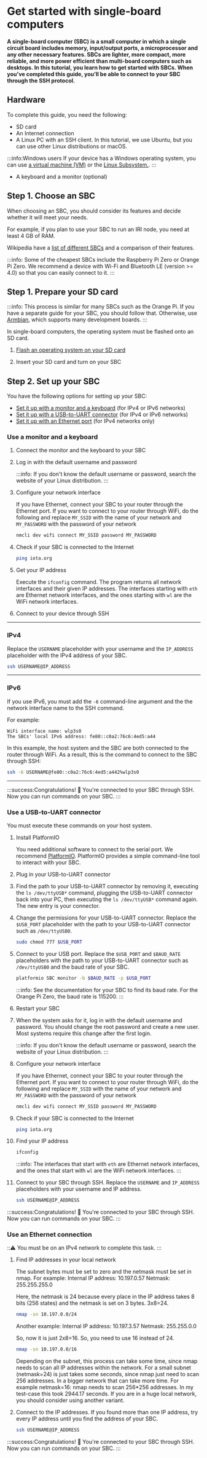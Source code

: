 # Get started with single-board computers

**A single-board computer (SBC) is a small computer in which a single circuit board includes memory, input/output ports, a microprocessor and any other necessary features. SBCs are lighter, more compact, more reliable, and more power efficient than multi-board computers such as desktops. In this tutorial, you learn how to get started with SBCs. When you've completed this guide, you'll be able to connect to your SBC through the SSH protocol.**

## Hardware

To complete this guide, you need the following:

- SD card
- An Internet connection
- A Linux PC with an SSH client. In this tutorial, we use Ubuntu, but you can use other Linux distributions or macOS.

:::info:Windows users
If your device has a Windows operating system, you can use [a virtual machine (VM)](root://general/0.1/how-to-guides/set-up-virtual-machine.md) or the [Linux Subsystem.](https://docs.microsoft.com/en-us/windows/wsl/install-win10).
:::

- A keyboard and a monitor (optional)

## Step 1. Choose an SBC

When choosing an SBC, you should consider its features and decide whether it will meet your needs.

For example, if you plan to use your SBC to run an IRI node, you need at least 4 GB of RAM.

Wikipedia have a [list of different SBCs](https://en.wikipedia.org/wiki/Comparison_of_single-board_computers) and a comparison of their features. 

:::info:
Some of the cheapest SBCs include the Raspberry Pi Zero or Orange Pi Zero. 
We recommend a device with Wi-Fi and Bluetooth LE (version >= 4.0) so that you can easily connect to it.
:::

## Step 1. Prepare your SD card

:::info:
This process is similar for many SBCs such as the Orange Pi. 
If you have a separate guide for your SBC, you should follow that. Otherwise, use [Armbian](https://www.armbian.com/download/), which supports many development boards.
:::

In single-board computers, the operating system must be flashed onto an SD card.

1. [Flash an operating system on your SD card](https://www.raspberrypi.org/documentation/installation/installing-images/)

2. Insert your SD card and turn on your SBC

## Step 2. Set up your SBC

You have the following options for setting up your SBC:

- [Set it up with a monitor and a keyboard](#use-a-display-and-keyboard) (for IPv4 or IPv6 networks)
- [Set it up with a USB-to-UART connector](#set-up-your-device-through-a-usb-to-uart-adapter) (for IPv4 or IPv6 networks)
- [Set it up with an Ethernet port](#set-up-ethernet-devices) (for IPv4 networks only)

### Use a monitor and a keyboard

1. Connect the monitor and the keyboard to your SBC

2. Log in with the default username and password

    :::info:
    If you don't know the default username or password, search the website of your Linux distribution.
    :::

3. Configure your network interface

    If you have Ethernet, connect your SBC to your router through the Ethernet port. 
    If you want to connect to your router through WiFi, do the following and replace `MY_SSID` with the name of your network and `MY_PASSWORD` with the password of your network
    
    ```bash
    nmcli dev wifi connect MY_SSID password MY_PASSWORD
    ```
    
4. Check if your SBC is connected to the Internet
    
    ```bash
    ping iota.org
    ```

5. Get your IP address

    Execute the `ifconfig` command. The program returns all network interfaces and their given IP addresses. The interfaces starting with `eth` are Ethernet network interfaces, and the ones starting with `wl` are the WiFi network interfaces.

6. Connect to your device through SSH

--------------------
### IPv4
Replace the `USERNAME` placeholder with your username and the `IP_ADDRESS` placeholder with the IPv4 address of your SBC.

```bash
ssh USERNAME@IP_ADDRESS
```
---
### IPv6
If you use IPv6, you must add the `-6` command-line argument and the the network interface name to the SSH command. 

For example:

```
WiFi interface name: wlp3s0
The SBCs' local IPv6 address: fe80::c0a2:76c6:4ed5:a44
```
    
In this example, the host system and the SBC are both connected to the router through WiFi. As a result, this is the command to connect to the SBC through SSH:
    
```bash
ssh -6 USERNAME@fe80::c0a2:76c6:4ed5:a442%wlp3s0
``` 
--------------------

:::success:Congratulations! :tada:
You're connected to your SBC through SSH. Now you can run commands on your SBC.
:::

### Use a USB-to-UART connector

You must execute these commands on your host system.

1. Install PlatformIO

    You need additional software to connect to the serial port. 
    We recommend [PlatformIO](https://docs.platformio.org/en/latest/userguide/cmd_device.html?highlight=monitor#platformio-device-monitor).
    PlatformIO provides a simple command-line tool to interact with your SBC.

2. Plug in your USB-to-UART connector

3. Find the path to your USB-to-UART connector by removing it, executing the `ls /dev/ttyUSB*` command, plugging the USB-to-UART connector back into your PC, then executing the `ls /dev/ttyUSB*` command again. The new entry is your connector.

4. Change the permissions for your USB-to-UART connector. Replace the `$USB_PORT` placeholder with the path to your USB-to-UART connector such as `/dev/ttyUSB0`.

    ```bash
    sudo chmod 777 $USB_PORT
    ```

5. Connect to your USB port. Replace the `$USB_PORT` and `$BAUD_RATE` placeholders with the path to your USB-to-UART connector such as `/dev/ttyUSB0` and the baud rate of your SBC.

    ```bash
    platformio SBC monitor -b $BAUD_RATE -p $USB_PORT
    ```

    :::info:
    See the documentation for your SBC to find its baud rate. For the Orange Pi Zero, the baud rate is 115200.
    :::

6. Restart your SBC

7. When the system asks for it, log in with the default username and password. You should change the root password and create a new user. Most systems require this change after the first login.

    :::info:
    If you don't know the default username or password, search the website of your Linux distribution.
    :::

8. Configure your network interface

    If you have Ethernet, connect your SBC to your router through the Ethernet port. 
    If you want to connect to your router through WiFi, do the following and replace `MY_SSID` with the name of your network and `MY_PASSWORD` with the password of your network
    
    ```bash
    nmcli dev wifi connect MY_SSID password MY_PASSWORD
    ```
    
9. Check if your SBC is connected to the Internet
    
    ```bash
    ping iota.org
    ```

10. Find your IP address

    ```bash
    ifconfig
    ```

    :::info:
    The interfaces that start with `eth` are Ethernet network interfaces, and the ones that start with `wl` are the WiFi network interfaces.
    :::

11. Connect to your SBC through SSH. Replace the `USERNAME` and `IP_ADDRESS` placeholders with your username and IP address.

    ```bash
    ssh USERNAME@IP_ADDRESS
    ```

:::success:Congratulations! :tada:
You're connected to your SBC through SSH. Now you can run commands on your SBC.
:::

### Use an Ethernet connection

:::warning:
You must be on an IPv4 network to complete this task.
:::

1. Find IP addresses in your local network

    The subnet bytes must be set to zero and the netmask must be set in nmap.
    For example:
    Internal IP address: 10.197.0.57
    Netmask: 255.255.255.0
    
    Here, the netmask is 24 because every place in the IP address takes 8 bits (256 states) and the netmask is set on 3 bytes. 3x8=24.
    
    ```bash
    nmap -sn 10.197.0.0/24
    ```
    
    Another example:
    Internal IP address: 10.197.3.57
    Netmask: 255.255.0.0
    
    So, now it is just 2x8=16. So, you need to use 16 instead of 24.
    
    ```bash
    nmap -sn 10.197.0.0/16
    ```
    
    Depending on the subnet, this process can take some time, since nmap needs to scan all IP addresses within the network. 
    For a small subnet (netmask=24) is just takes some seconds, since nmap just need to scan 256 addresses.
    In a bigger network that can take more time. For example netmask=16: nmap needs to scan 256*256 addresses. 
    In my test-case this took 2944.17 seconds. If you are in a huge local network, you should consider using another variant.

2. Connect to the IP addresses. If you found more than one IP address, try every IP address until you find the address of your SBC.
 
    ```bash
    ssh USERNAME@IP_ADDRESS
    ```

:::success:Congratulations! :tada:
You're connected to your SBC through SSH. Now you can run commands on your SBC.
:::

